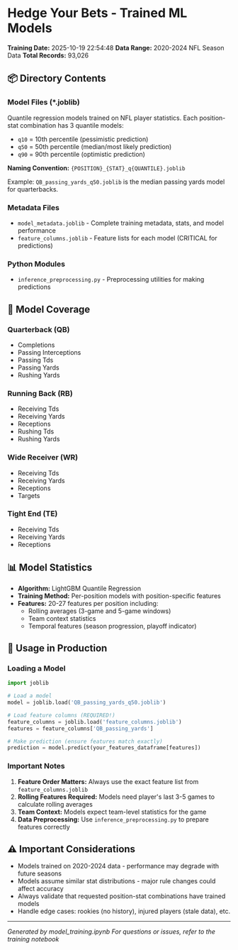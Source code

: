 # Hedge Your Bets - Trained ML Models

**Training Date:** 2025-10-19 22:54:48
**Data Range:** 2020-2024 NFL Season Data
**Total Records:** 93,026

## 📦 Directory Contents

### Model Files (*.joblib)
Quantile regression models trained on NFL player statistics. Each position-stat combination has 3 quantile models:
- `q10` = 10th percentile (pessimistic prediction)
- `q50` = 50th percentile (median/most likely prediction)
- `q90` = 90th percentile (optimistic prediction)

**Naming Convention:** `{POSITION}_{STAT}_q{QUANTILE}.joblib`

Example: `QB_passing_yards_q50.joblib` is the median passing yards model for quarterbacks.

### Metadata Files
- `model_metadata.joblib` - Complete training metadata, stats, and model performance
- `feature_columns.joblib` - Feature lists for each model (CRITICAL for predictions)

### Python Modules
- `inference_preprocessing.py` - Preprocessing utilities for making predictions

## 🏈 Model Coverage

### Quarterback (QB)
- Completions
- Passing Interceptions
- Passing Tds
- Passing Yards
- Rushing Yards

### Running Back (RB)
- Receiving Tds
- Receiving Yards
- Receptions
- Rushing Tds
- Rushing Yards

### Wide Receiver (WR)
- Receiving Tds
- Receiving Yards
- Receptions
- Targets

### Tight End (TE)
- Receiving Tds
- Receiving Yards
- Receptions

## 📊 Model Statistics

- **Algorithm:** LightGBM Quantile Regression
- **Training Method:** Per-position models with position-specific features
- **Features:** 20-27 features per position including:
  - Rolling averages (3-game and 5-game windows)
  - Team context statistics
  - Temporal features (season progression, playoff indicator)
  
## 🚀 Usage in Production

### Loading a Model

```python
import joblib

# Load a model
model = joblib.load('QB_passing_yards_q50.joblib')

# Load feature columns (REQUIRED!)
feature_columns = joblib.load('feature_columns.joblib')
features = feature_columns['QB_passing_yards']

# Make prediction (ensure features match exactly)
prediction = model.predict(your_features_dataframe[features])
```

### Important Notes

1. **Feature Order Matters:** Always use the exact feature list from `feature_columns.joblib`
2. **Rolling Features Required:** Models need player's last 3-5 games to calculate rolling averages
3. **Team Context:** Models expect team-level statistics for the game
4. **Data Preprocessing:** Use `inference_preprocessing.py` to prepare features correctly

## ⚠️ Important Considerations

- Models trained on 2020-2024 data - performance may degrade with future seasons
- Models assume similar stat distributions - major rule changes could affect accuracy
- Always validate that requested position-stat combinations have trained models
- Handle edge cases: rookies (no history), injured players (stale data), etc.

---
*Generated by model_training.ipynb*
*For questions or issues, refer to the training notebook*
